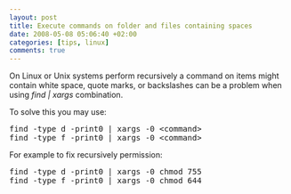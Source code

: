```yaml
--- 
layout: post
title: Execute commands on folder and files containing spaces
date: 2008-05-08 05:06:40 +02:00
categories: [tips, linux]
comments: true
---
```

On Linux or Unix systems perform recursively a command on items might contain white space, quote marks, or backslashes can be a problem when using <em>find | xargs</em> combination.

To solve this you may use:
<pre>find -type d -print0 | xargs -0 &lt;command&gt;
find -type f -print0 | xargs -0 &lt;command&gt;</pre>
For example to fix recursively permission:
<pre>find -type d -print0 | xargs -0 chmod 755
find -type f -print0 | xargs -0 chmod 644</pre>

